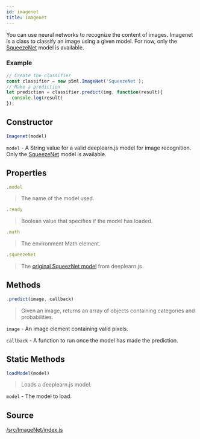 ```yaml
---
id: imagenet
title: Imagenet
---
```


You can use neural networks to recognize the content of images. Imagenet is a class to classify an image using a given model. For now, only the [SqueezeNet](https://github.com/PAIR-code/deeplearnjs/tree/master/models/squeezenet) model is available.

### Example

```javascript
// Create the classifier
const classifier = new p5ml.ImageNet('SqueezeNet');
// Make a prediction
let prediction = classifier.predict(img, function(result){
  console.log(result) 
});
```

## Constructor
  ```javascript
  Imagenet(model)
  ```
  `model` - A String value for a valid deeplearn.js model for image recognition. Only the [SqueezeNet](https://github.com/PAIR-code/deeplearnjs/tree/master/models/squeezenet) model is available.


## Properties

  ```javascript
  .model
  ```
  > The name of the model used.

  ```javascript
  .ready
  ```
  > Boolean value that specifies if the model has loaded.

  ```javascript
  .math
  ```
  > The environment Math element.

  ```javascript
  .squeezeNet
  ```
  > The [original SqueezNet model](https://github.com/PAIR-code/deeplearnjs/tree/master/models/squeezenet) from deeplearn.js 

## Methods

  ```javascript
  .predict(image, callback)
  ```
  > Given an image, returns an array of objects containing categories and probabilities.

  `image` -  An image element containing valid pixels.

  `callback` - A function to run once the model has made the prediction.

## Static Methods

  ```javascript
  loadModel(model)
  ```
  > Loads a deeplearn.js model.

  `model` - The model to load.

## Source

[/src/ImageNet/index.js](https://github.com/cvalenzuela/p5-deeplearn-js/blob/master/src/ImageNet/index.js)
